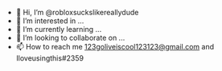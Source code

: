 - 👋 Hi, I’m @robloxsuckslikereallydude
- 👀 I’m interested in ...
- 🌱 I’m currently learning ...
- 💞️ I’m looking to collaborate on ...
- 📫 How to reach me 123goliveiscool123123@gmail.com and Iloveusingthis#2359

<!---
robloxsuckslikereallydude/robloxsuckslikereallydude is a ✨ special ✨ repository because its `README.md` (this file) appears on your GitHub profile.
You can click the Preview link to take a look at your changes.
--->
